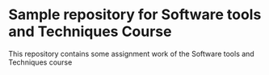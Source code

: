 # Sample repository for Software tools and Techniques Course

This repository contains some assignment work of the Software tools and Techniques course
